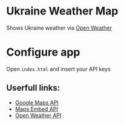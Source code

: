 # Ukraine Weather Map
Shows Ukraine weather via [Open Weather](https://openweathermap.org/)

# Configure app

Open `index.html` and insert your API keys

## Userfull links:
- [Google Maps API](https://developers.google.com/maps/gmp-get-started)
- [Maps Embed API](https://console.cloud.google.com/apis/library/maps-embed-backend.googleapis.com)
- [Open Weather API](https://openweathermap.org/)
